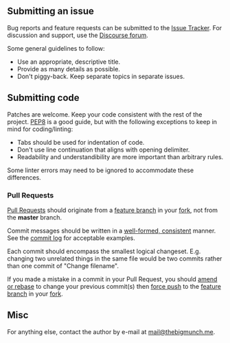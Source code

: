 ## Submitting an issue

Bug reports and feature requests can be submitted to the
[Issue Tracker](https://github.com/thebigmunch/audio-metadata/issues).
For discussion and support, use the [Discourse forum](https://forum.thebigmunch.me).

Some general guidelines to follow:

* Use an appropriate, descriptive title.
* Provide as many details as possible.
* Don't piggy-back. Keep separate topics in separate issues.

## Submitting code

Patches are welcome.
Keep your code consistent with the rest of the project.
[PEP8](https://www.python.org/dev/peps/pep-0008/) is a good guide,
but with the following exceptions to keep in mind for coding/linting:

* Tabs should be used for indentation of code.
* Don't use line continuation that aligns with opening delimiter.
* Readability and understandibility are more important than arbitrary rules.

Some linter errors may need to be ignored to accommodate these differences.

### Pull Requests

[Pull Requests](https://help.github.com/articles/creating-a-pull-request) should originate from a
[feature branch][fb] in your [fork][fork], not from the **master** branch.

Commit messages should be written in a
[well-formed, consistent](https://sethrobertson.github.io/GitBestPractices/#usemsg) manner.
See the [commit log](https://github.com/thebigmunch/audio-metadata/commits) for acceptable examples.

Each commit should encompass the smallest logical changeset.
E.g. changing two unrelated things in the same file would be two commits rather than one commit of "Change filename".

If you made a mistake in a commit in your Pull Request, you should
[amend or rebase](https://www.atlassian.com/git/tutorials/rewriting-history) to change your previous commit(s)
then [force push](http://stackoverflow.com/a/12610763) to the [feature branch][fb] in your [fork][fork].

[fb]: https://help.github.com/articles/creating-and-deleting-branches-within-your-repository/#creating-a-branch
[fork]: https://help.github.com/articles/fork-a-repo

## Misc
For anything else, contact the author by e-mail at <mail@thebigmunch.me>.
